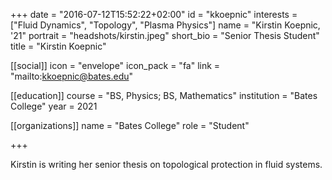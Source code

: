 +++
date = "2016-07-12T15:52:22+02:00"
id = "kkoepnic"
interests = ["Fluid Dynamics", "Topology", "Plasma Physics"]
name = "Kirstin Koepnic, '21"
portrait = "headshots/kirstin.jpeg"
short_bio = "Senior Thesis Student"
title = "Kirstin Koepnic"

[[social]]
    icon = "envelope"
    icon_pack = "fa"
    link = "mailto:kkoepnic@bates.edu"

[[education]]
    course = "BS, Physics; BS, Mathematics"
    institution = "Bates College"
    year = 2021

[[organizations]]
    name = "Bates College"
    role = "Student"

+++ 

Kirstin is writing her senior thesis on topological protection in fluid systems. 
